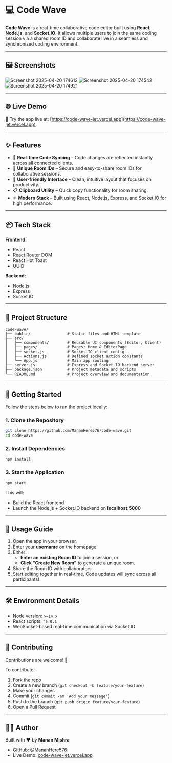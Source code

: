 # 💻 Code Wave

**Code Wave** is a real-time collaborative code editor built using **React**, **Node.js**, and **Socket.IO**. It allows multiple users to join the same coding session via a shared room ID and collaborate live in a seamless and synchronized coding environment.

---

## 🖼️ Screenshots

![Screenshot 2025-04-20 174612](https://github.com/user-attachments/assets/4b4e8316-74b1-4dad-8d02-041fbedada74)
![Screenshot 2025-04-20 174542](https://github.com/user-attachments/assets/9bfbd5d0-bdce-4a30-a72b-343a68dd2150)
![Screenshot 2025-04-20 174921](https://github.com/user-attachments/assets/0ccb0f09-ca7e-47f9-ad6e-6de3028db8f2)

---

## 🌐 Live Demo

🔗 Try the app live at: [https://code-wave-jet.vercel.app](https://code-wave-jet.vercel.app)

---

## ✨ Features

- 🔁 **Real-time Code Syncing** – Code changes are reflected instantly across all connected clients.
- 🔐 **Unique Room IDs** – Secure and easy-to-share room IDs for collaborative sessions.
- 🧠 **User-friendly Interface** – Clean, intuitive layout that focuses on productivity.
- 📋 **Clipboard Utility** – Quick copy functionality for room sharing.
- ⚛️ **Modern Stack** – Built using React, Node.js, Express, and Socket.IO for high performance.

---

## 📦 Tech Stack

**Frontend:**
- React
- React Router DOM
- React Hot Toast
- UUID

**Backend:**
- Node.js
- Express
- Socket.IO

---

## 📁 Project Structure

```
code-wave/
├── public/                # Static files and HTML template
├── src/
│   ├── components/        # Reusable UI components (Editor, Client)
│   ├── pages/             # Pages: Home & EditorPage
│   ├── socket.js          # Socket.IO client config
│   ├── Actions.js         # Defined socket action constants
│   └── App.js             # Main app routing
├── server.js              # Express and Socket.IO backend server
├── package.json           # Project metadata and scripts
└── README.md              # Project overview and documentation
```

---

## 🚀 Getting Started

Follow the steps below to run the project locally:

### 1. Clone the Repository

```bash
git clone https://github.com/MananHere576/code-wave.git
cd code-wave
```

### 2. Install Dependencies

```bash
npm install
```

### 3. Start the Application

```bash
npm start
```

This will:
- Build the React frontend
- Launch the Node.js + Socket.IO backend on **localhost:5000**

---

## 🧪 Usage Guide

1. Open the app in your browser.
2. Enter your **username** on the homepage.
3. Either:
   - **Enter an existing Room ID** to join a session, or
   - **Click "Create New Room"** to generate a unique room.
4. Share the Room ID with collaborators.
5. Start editing together in real-time. Code updates will sync across all participants!

---

## 🛠 Environment Details

- Node version: `>=14.x`
- React scripts: `^5.0.1`
- WebSocket-based real-time communication via Socket.IO

---

## 🤝 Contributing

Contributions are welcome! 🙌

To contribute:
1. Fork the repo
2. Create a new branch (`git checkout -b feature/your-feature`)
3. Make your changes
4. Commit (`git commit -am 'Add your message'`)
5. Push to the branch (`git push origin feature/your-feature`)
6. Open a Pull Request


---

## 🧑‍💻 Author

Built with ❤️ by **Manan Mishra**

- GitHub: [@MananHere576](https://github.com/MananHere576)
- Live Demo: [code-wave-jet.vercel.app](https://code-wave-jet.vercel.app)

